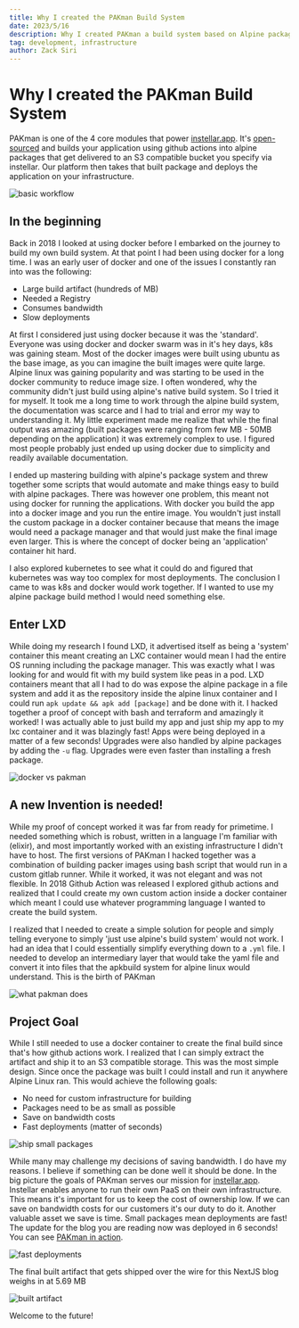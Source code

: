 ```yaml
---
title: Why I created the PAKman Build System
date: 2023/5/16
description: Why I created PAKman a build system based on Alpine packages using Elixir programming language.
tag: development, infrastructure
author: Zack Siri
---
```


# Why I created the PAKman Build System

PAKman is one of the 4 core modules that power [instellar.app](https://instellar.app). It's [open-sourced](https://github.com/upmaru/pakman) and builds your application using github actions into alpine packages that get delivered to an S3 compatible bucket you specify via instellar. Our platform then takes that built package and deploys the application on your infrastructure.

![basic workflow](/images/why-i-created-pakman/workflow-diagram.png)

## In the beginning

Back in 2018 I looked at using docker before I embarked on the journey to build my own build system. At that point I had been using docker for a long time. I was an early user of docker and one of the issues I constantly ran into was the following:

- Large build artifact (hundreds of MB)
- Needed a Registry
- Consumes bandwidth
- Slow deployments

At first I considered just using docker because it was the 'standard'. Everyone was using docker and docker swarm was in it's hey days, k8s was gaining steam. Most of the docker images were built using ubuntu as the base image, as you can imagine the built images were quite large. Alpine linux was gaining popularity and was starting to be used in the docker community to reduce image size. I often wondered, why the community didn't just build using alpine's native build system. So I tried it for myself. It took me a long time to work through the alpine build system, the documentation was scarce and I had to trial and error my way to understanding it. My little experiment made me realize that while the final output was amazing (built packages were ranging from few MB - 50MB depending on the application) it was extremely complex to use. I figured most people probably just ended up using docker due to simplicity and readily available documentation.

I ended up mastering building with alpine's package system and threw together some scripts that would automate and make things easy to build with alpine packages. There was however one problem, this meant not using docker for running the applications. With docker you build the app into a docker image and you run the entire image. You wouldn't just install the custom package in a docker container because that means the image would need a package manager and that would just make the final image even larger. This is where the concept of docker being an 'application' container hit hard.

I also explored kubernetes to see what it could do and figured that kubernetes was way too complex for most deployments. The conclusion I came to was k8s and docker would work together. If I wanted to use my alpine package build method I would need something else.

## Enter LXD

While doing my research I found LXD, it advertised itself as being a 'system' container this meant creating an LXC container would mean I had the entire OS running including the package manager. This was exactly what I was looking for and would fit with my build system like peas in a pod. LXD containers meant that all I had to do was expose the alpine package in a file system and add it as the repository inside the alpine linux container and I could run `apk update && apk add [package]` and be done with it. I hacked together a proof of concept with bash and terraform and amazingly it worked! I was actually able to just build my app and just ship my app to my lxc container and it was blazingly fast! Apps were being deployed in a matter of a few seconds! Upgrades were also handled by alpine packages by adding the `-u` flag. Upgrades were even faster than installing a fresh package.

![docker vs pakman](/images/why-i-created-pakman/docker-vs-pakman.png)

## A new Invention is needed!

While my proof of concept worked it was far from ready for primetime. I needed something which is robust, written in a language I'm familiar with (elixir), and most importantly worked with an existing infrastructure I didn't have to host. The first versions of PAKman I hacked together was a combination of building packer images using bash script that would run in a custom gitlab runner. While it worked, it was not elegant and was not flexible. In 2018 Github Action was released I explored github actions and realized that I could create my own custom action inside a docker container which meant I could use whatever programming language I wanted to create the build system.

I realized that I needed to create a simple solution for people and simply telling everyone to simply 'just use alpine's build system' would not work. I had an idea that I could essentially simplify everything down to a `.yml` file. I needed to develop an intermediary layer that would take the yaml file and convert it into files that the apkbuild system for alpine linux would understand. This is the birth of PAKman

![what pakman does](/images/why-i-created-pakman/what-pakman-does.png)

## Project Goal

While I still needed to use a docker container to create the final build since that's how github actions work. I realized that I can simply extract the artifact and ship it to an S3 compatible storage. This was the most simple design. Since once the package was built I could install and run it anywhere Alpine Linux ran. This would achieve the following goals:

- No need for custom infrastructure for building
- Packages need to be as small as possible
- Save on bandwidth costs
- Fast deployments (matter of seconds)

![ship small packages](/images/why-i-created-pakman/ship-small-package.png)

While many may challenge my decisions of saving bandwidth. I do have my reasons. I believe if something can be done well it should be done. In the big picture the goals of PAKman serves our mission for [instellar.app](https://instellar.app). Instellar enables anyone to run their own PaaS on their own infrastructure. This means it's important for us to keep the cost of ownership low. If we can save on bandwidth costs for our customers it's our duty to do it. Another valuable asset we save is time. Small packages mean deployments are fast! The update for the blog you are reading now was deployed in 6 seconds! You can see [PAKman in action](https://github.com/upmaru-stage/nimbus/actions).

![fast deployments](/images/why-i-created-pakman/upgrade-timestamp.png)

The final built artifact that gets shipped over the wire for this NextJS blog weighs in at 5.69 MB

![built artifact](/images/why-i-created-pakman/built-artifact.png)

Welcome to the future!

